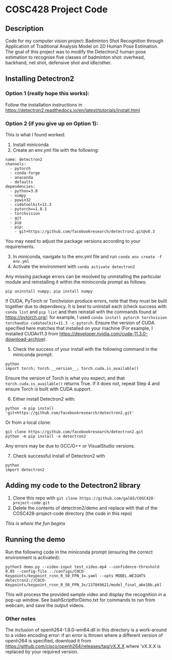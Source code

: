 # COSC428 Project Code

## Description 

Code for my computer vision project: Badminton Shot Recognition through Application of Traditional Analysis 
Model on 2D Human Pose Estimation. The goal of this project was to modify the Detectron2 human pose estimation to recognise five classes of badminton shot: overhead, backhand, net shot, defensive shot and idle/other.

## Installing Detectron2

### Option 1 (really hope this works):
Follow the installation instructions in https://detectron2.readthedocs.io/en/latest/tutorials/install.html

### Option 2 (if you give up on Option 1):
This is what I found worked:

1. Install miniconda
2. Create an env.yml file with the following:

```
name: detectron2
channels:
  - pytorch
  - conda-forge
  - anaconda
  - defaults
dependencies:
  - python=3.8
  - numpy
  - pywin32
  - cudatoolkit=11.3
  - pytorch==1.8.1
  - torchvision
  - git
  - pip
  - pip:
    - git+https://github.com/facebookresearch/detectron2.git@v0.3
```

You may need to adjust the package versions according to your requirements. 

3. In miniconda, navigate to the env.yml file and run ```conda env create -f env.yml```
4. Activate the environment with ```conda activate detectron2```

Any missing package errors can be resolved by uninstalling the particular module and reinstalling it within the mininconda prompt as follows:
```
pip uninstall numpy; pip install numpy
```

If CUDA, PyTorch or Torchvision produce errors, note that they must be built together due to dependency. It is best to uninstall each (check success with ```conda list``` and ```pip list``` and then reinstall with the commands found at https://pytorch.org/: for example, I used ```conda install pytorch torchvision torchaudio cudatoolkit=11.3 -c pytorch```. Ensure the version of CUDA specified here matches that installed on your machine (For example, I installed CUDAv11.3 from https://developer.nvidia.com/cuda-11.3.0-download-archive). 

5. Check the success of your install with the following command in the miniconda prompt:
```
python
import torch; torch.__version__; torch.cuda.is_available()
```

Ensure the version of Torch is what you expect, and that ```torch.cuda.is_available()``` returns True. If it does not, repeat Step 4 and ensure Torch is built with CUDA support.

6. Either install Detectron2 with: 
```
python -m pip install 'git+https://github.com/facebookresearch/detectron2.git'
``` 
Or from a local clone: 
```
git clone https://github.com/facebookresearch/detectron2.git
python -m pip install -e detectron2
```

Any errors may be due to GCC/G++ or VisualStudio versions. 

7. Check successful install of Detectron2 with 
```
python
import detectron2
```

## Adding my code to the Detectron2 library

1. Clone this repo with ```git clone https://github.com/gal65/COSC428-project-code.git```
2. Delete the contents of detectron2/demo and replace with that of the COSC428-project-code directory (the code in this repo)

<em> This is where the fun begins </em>

## Running the demo

Run the following code in the miniconda prompt (ensuring the correct environment is activated):

```
python3 demo.py --video-input test_video.mp4 --confidence-threshold 0.95 --config-file ../configs/COCO-Keypoints/keypoint_rcnn_R_50_FPN_3x.yaml --opts MODEL.WEIGHTS detectron2://COCO-Keypoints/keypoint_rcnn_R_50_FPN_3x/137849621/model_final_a6e10b.pkl
```

This will process the provided sample video and display the recognition in a pop-up window. See bashScriptforDemo.txt for commands to run from webcam, and save the output videos.

### Other notes
The inclusion of openh264-1.8.0-win64.dll in this directory is a work-around to a video encoding error: if an error is thrown where a different version of openh264 is specified, download it from https://github.com/cisco/openh264/releases/tag/vX.X.X where 'vX.X.X is replaced by your required version. 
